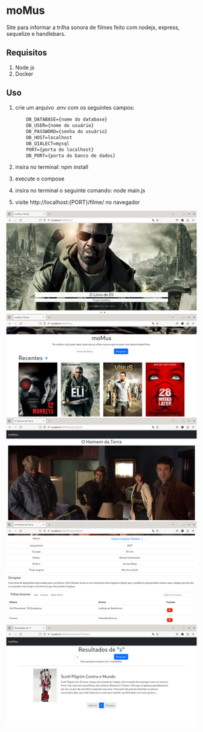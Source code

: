 # moMus

Site para informar a trilha sonora de filmes feito com nodejs, express, sequelize e handlebars.

## Requisitos

1. Node js
2. Docker

## Uso

1. crie um arquivo .env com os seguintes campos:
    ```
        DB_DATABASE={nome do database}
        DB_USER={nome do usuário}
        DB_PASSWORD={senha do usuário}
        DB_HOST=localhost
        DB_DIALECT=mysql
        PORT={porta do localhost}
        DB_PORT={porta do banco de dados}
    ```

2. insira no terminal: npm install
3. execute o compose
4. insira no terminal o seguinte comando: node main.js
5. visite http://localhost:{PORT}/filme/ no navegador

![2](https://github.com/ThiagoFBastos/moMus/blob/main/2.png)
![1](https://github.com/ThiagoFBastos/moMus/blob/main/1.png)
![3](https://github.com/ThiagoFBastos/moMus/blob/main/3.png)
![4](https://github.com/ThiagoFBastos/moMus/blob/main/4.png)
![5](https://github.com/ThiagoFBastos/moMus/blob/main/5.png)
